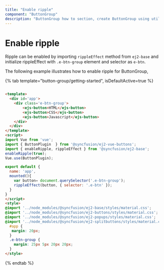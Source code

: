```yaml
---
title: "Enable ripple"
component: "ButtonGroup"
description: "ButtonGroup how to section, create ButtonGroup using util function, icons, form submit, show selected state on initial render."
---
```


# Enable ripple

Ripple can be enabled by importing `rippleEffect` method from `ej2-base` and initialize rippleEffect with `.e-btn-group`
element and selector as `e-btn`.

The following example illustrates how to enable ripple for ButtonGroup,

{% tab template="button-group/getting-started", isDefaultActive=true %}

```html

<template>
  <div id='app'>
    <div class='e-btn-group'>
        <ejs-button>HTML</ejs-button>
        <ejs-button>CSS</ejs-button>
        <ejs-button>Javascript</ejs-button>
    </div>
  </div>
</template>
<script>
import Vue from 'vue';
import { ButtonPlugin  } from '@syncfusion/ej2-vue-buttons';
import { enableRipple, rippleEffect } from '@syncfusion/ej2-base';
enableRipple(true);
Vue.use(ButtonPlugin);

export default {
  name: 'app',
  mounted(){
    var button= document.querySelector('.e-btn-group');
    rippleEffect(button, { selector: '.e-btn' });
  }
}
</script>
<style>
@import '../node_modules/@syncfusion/ej2-base/styles/material.css';
@import '../node_modules/@syncfusion/ej2-buttons/styles/material.css';
@import '../node_modules/@syncfusion/ej2-popups/styles/material.css';
@import '../node_modules/@syncfusion/ej2-splitbuttons/styles/material.css';
  #app {
   margin: 20px;
  }
  .e-btn-group {
    margin: 25px 5px 20px 20px;
  }
</style>

```

{% endtab %}
